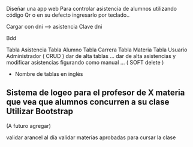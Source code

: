 Diseñar una app web
Para controlar asistencia de alumnos utilizando código Qr o en su defecto ingresarlo por teclado..

Cargar con dni --> asistencia 
Clave dni
 

Bdd

Tabla Asistencia
Tabla Alumno
Tabla Carrera
Tabla Materia
Tabla Usuario
Administrador  ( CRUD ) dar de alta tablas ... dar de alta asistencias y modificar asistencias figurando como manual ... 
( SOFT delete ) 

- Nombre de tablas en inglés

Sistema de logeo para el profesor de X materia que vea que alumnos concurren a su clase
Utilizar Bootstrap
------------------------------------------------------------------------------------------------
(A futuro agregar)

validar arancel al día
validar materias aprobadas para cursar la clase